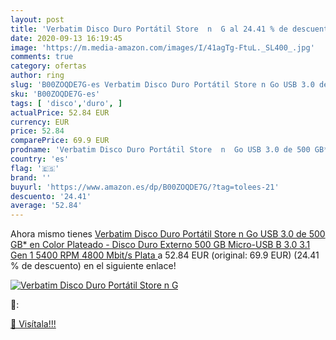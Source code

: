 ```yaml
---
layout: post
title: 'Verbatim Disco Duro Portátil Store  n  G al 24.41 % de descuento'
date: 2020-09-13 16:19:45
image: 'https://m.media-amazon.com/images/I/41agTg-FtuL._SL400_.jpg'
comments: true
category: ofertas
author: ring
slug: 'B00ZOQDE7G-es Verbatim Disco Duro Portátil Store n Go USB 3.0 de 500 GB*...'
sku: 'B00ZOQDE7G-es'
tags: [ 'disco','duro', ]
actualPrice: 52.84 EUR
currency: EUR
price: 52.84
comparePrice: 69.9 EUR
prodname: 'Verbatim Disco Duro Portátil Store  n  Go USB 3.0 de 500 GB* en Color Plateado - Disco Duro Externo  500 GB  Micro-USB B  3.0  3.1 Gen 1   5400 RPM  4800 Mbit/s  Plata '
country: 'es'
flag: '🇪🇸'
brand: ''
buyurl: 'https://www.amazon.es/dp/B00ZOQDE7G/?tag=tolees-21'
descuento: '24.41'
average: '52.84'
---
```


Ahora mismo tienes [Verbatim Disco Duro Portátil Store  n  Go USB 3.0 de 500 GB* en Color Plateado - Disco Duro Externo  500 GB  Micro-USB B  3.0  3.1 Gen 1   5400 RPM  4800 Mbit/s  Plata ](https://www.amazon.es/dp/B00ZOQDE7G/?tag=tolees-21) a 52.84 EUR (original: 69.9 EUR) (24.41 %  de descuento) en el siguiente enlace!

[![Verbatim Disco Duro Portátil Store  n  G](https://m.media-amazon.com/images/I/41agTg-FtuL._SL400_.jpg)](https://www.amazon.es/dp/B00ZOQDE7G/?tag=tolees-21)

🔎:


[🛒 Visítala!!!](https://www.amazon.es/dp/B00ZOQDE7G/?tag=tolees-21)
